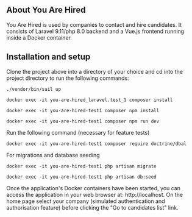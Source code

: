 ## About You Are Hired

You Are Hired is used by companies to contact and hire candidates. It consists of Laravel 9.11/php 8.0 backend and a Vue.js frontend running inside a Docker container. 

## Installation and setup

Clone the project above into a directory of your choice and cd into the project directory to run the following commands:

```
./vendor/bin/sail up
```
```
docker exec -it you-are-hired_laravel.test_1 composer install
```
```
docker exec -it you-are-hired-test1 composer npm install
```
```
docker exec -it you-are-hired-test1 composer npm run dev
```
Run the following command (necessary for feature tests)

```
docker exec -it you-are-hired-test1 composer require doctrine/dbal
```
For migrations and database seeding

```
docker exec -it you-are-hired-test1 php artisan migrate
```
```
docker exec -it you-are-hired-test1 php artisan db:seed
```

Once the application's Docker containers have been started, you can access the application in your web browser at: http://localhost. On the home page select your company (simulated authentication and authorisation feature) before clicking the "Go to candidates list" link.
